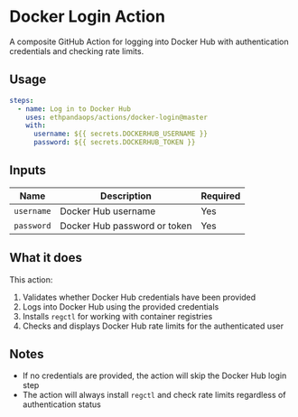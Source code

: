 # Docker Login Action

A composite GitHub Action for logging into Docker Hub with authentication credentials and checking rate limits.

## Usage

```yaml
steps:
  - name: Log in to Docker Hub
    uses: ethpandaops/actions/docker-login@master
    with:
      username: ${{ secrets.DOCKERHUB_USERNAME }}
      password: ${{ secrets.DOCKERHUB_TOKEN }}
```

## Inputs

| Name       | Description                   | Required |
|------------|-------------------------------|----------|
| `username` | Docker Hub username           | Yes      |
| `password` | Docker Hub password or token  | Yes      |

## What it does

This action:
1. Validates whether Docker Hub credentials have been provided
2. Logs into Docker Hub using the provided credentials
3. Installs `regctl` for working with container registries
4. Checks and displays Docker Hub rate limits for the authenticated user

## Notes

- If no credentials are provided, the action will skip the Docker Hub login step
- The action will always install `regctl` and check rate limits regardless of authentication status
